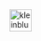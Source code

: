 <div style="display: flex; flex-wrap: wrap;"> <a href="https://github.com/kleinblue4"><img src="https://github.com/kleinblue4.png?size=40" alt="kleinblue4" title="kleinblue4" width="40" height="40" style="margin: 5px;" onerror="this.src='https://github.com/avatars/u/0'"></a></div>
